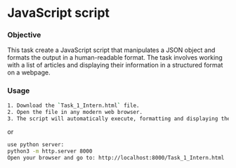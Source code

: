 # JavaScript script

### Objective
This task create a JavaScript script that manipulates a JSON object and formats the output in a human-readable format. The task involves working with a list of articles and displaying their information in a structured format on a webpage.

### Usage  

```bash
1. Download the `Task_1_Intern.html` file.  
2. Open the file in any modern web browser.  
3. The script will automatically execute, formatting and displaying the data.
```
or

```bash
use python server:
python3 -m http.server 8000
Open your browser and go to: http://localhost:8000/Task_1_Intern.html
```


